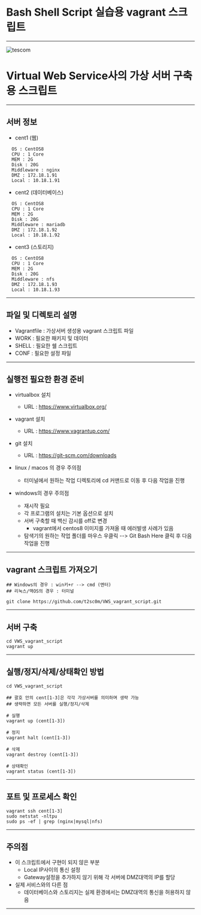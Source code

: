 # Bash Shell Script 실습용 vagrant 스크립트
---
![tescom](https://en.gravatar.com/userimage/96759029/aa4308f795041de37cc2fedf0d1071ca?size=128)


# Virtual Web Service사의 가상 서버 구축용 스크립트
---

## 서버 정보
  - cent1 (웹)
  ```script
    OS : CentOS8 
    CPU : 1 Core
    MEM : 2G
    Disk : 20G
    Middleware : nginx
    DMZ : 172.18.1.91
    Local : 10.18.1.91
   ```
  - cent2 (데이터베이스)
  ```script
    OS : CentOS8 
    CPU : 1 Core
    MEM : 2G
    Disk : 20G
    Middleware : mariadb
    DMZ : 172.18.1.92
    Local : 10.18.1.92
   ```
  - cent3 (스토리지)
  ```script
    OS : CentOS8 
    CPU : 1 Core
    MEM : 2G
    Disk : 20G
    Middleware : nfs
    DMZ : 172.18.1.93
    Local : 10.18.1.93
   ```

---
## 파일 및 디렉토리 설명
 - Vagrantfile : 가상서버 생성용 vagrant 스크립트 파일
 - WORK : 필요한 패키지 및 데이터
 - SHELL : 필요한 쉘 스크립트
 - CONF : 필요한 설정 파일

---
## 실행전 필요한 환경 준비
 - virtualbox 설치
   - URL : https://www.virtualbox.org/
 - vagrant 설치
   - URL : https://www.vagrantup.com/
 - git 설치
   - URL : https://git-scm.com/downloads

 - linux / macos 의 경우 주의점
   - 터미널에서 원하는 작업 디렉토리에 cd 커맨드로 이동 후 다음 작업을 진행

 - windows의 경우 주의점
   - 재시작 필요
   - 각 프로그램의 설치는 기본 옵션으로 설치
   - 서버 구축할 때 백신 감시를 off로 변경
     - vagrant에서 centos8 이미지를 가져올 때 에러발생 사례가 있음
   - 탐색기의 원하는 작업 폴더를 마우스 우클릭 --> Git Bash Here 클릭 후 다음 작업을 진행

---
## vagrant 스크립트 가져오기
```script
## Windows의 경우 : win키+r --> cmd (엔터)
## 리눅스/맥OS의 경우 : 터미널

git clone https://github.com/t2sc0m/VWS_vagrant_script.git 
```

---
## 서버 구축
```script
cd VWS_vagrant_script
vagrant up
```

---
## 실행/정지/삭제/상태확인 방법
```script
cd VWS_vagrant_script

## 괄호 안의 cent[1-3]은 각각 가상서버를 의미하며 생략 가능
## 생략하면 모든 서버를 실행/정지/삭제 

# 실행
vagrant up (cent[1-3])

# 정지
vagrant halt (cent[1-3])

# 삭제
vagrant destroy (cent[1-3])

# 상태확인
vagrant status (cent[1-3])
```

---
## 포트 및 프로세스 확인
```script
vagrant ssh cent[1-3] 
sudo netstat -nltpu
sudo ps -ef | grep (nginx|mysql|nfs)
```

---
## 주의점
  - 이 스크립트에서 구현이 되지 않은 부분
    - Local IP사이의 통신 설정
    - Gateway설정을 추가하지 않기 위해 각 서버에 DMZ대역의 IP를 할당
  - 실제 서비스와의 다른 점
    - 데이터베이스와 스토리지는 실제 환경에서는 DMZ대역의 통신을 허용하지 않음

---
